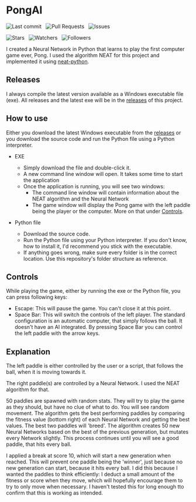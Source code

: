 # PongAI

![Last commit](https://img.shields.io/github/last-commit/meridianpy/pongai.svg?color=green&label=Last%20commit) &nbsp;
![Pull Requests](https://img.shields.io/github/issues-pr-raw/meridianpy/pongai.svg?color=yellow&label=Pull%20requests)  &nbsp;
![Issues](https://img.shields.io/github/issues-raw/meridianpy/pongai.svg?color=red&label=Issues)

![Stars](https://img.shields.io/github/stars/meridianpy/pongai.svg?style=social) &nbsp;
![Watchers](https://img.shields.io/github/watchers/meridianpy/pongai.svg?label=Watchers&style=social) &nbsp;
![Followers](https://img.shields.io/github/followers/meridianpy.svg?label=Followers&style=social)

I created a Neural Network in Python that learns to play the first computer game ever, Pong.
I used the algorithm NEAT for this project and implemented it using [neat-python](https://github.com/CodeReclaimers/neat-python).

## Releases

I always compile the latest version available as a Windows executable file (exe).
All releases and the latest exe will be in the [releases](https://github.com/MeridianPy/PongAI/releases) of this project.


## How to use

Either you download the latest Windows executable from the [releases](https://github.com/MeridianPy/PongAI/releases)
or you download the source code and run the Python file using a Python interpreter.

* EXE
    * Simply download the file and double-click it.
    * A new command line window will open. It takes some time to start the application
    * Once the application is running, you will see two windows:
        * The command line window will contain information about the NEAT algorithm and the Neural Network
        * The game window will display the Pong game with the left paddle being the player or the computer.
          More on that under [Controls](#Controls).
        
* Python file
    * Download the source code.
    * Run the Python file using your Python interpreter.
    If you don't know, how to install it, I'd recommend you stick with the executable.
    * If anything goes wrong, make sure every folder is in the correct location. Use this repository's folder structure as reference.
    

## Controls

While playing the game, either by running the exe or the Python file, you can press following keys:
* Escape: This will pause the game. You can't close it at this point.
* Space Bar: This will switch the controls of the left player. The standard configuration is an automatic computer,
that simply follows the ball. It doesn't have an AI integrated. By pressing Space Bar you can control the left paddle with the arrow keys.


## Explanation

The left paddle is either controlled by the user or a script, that follows the ball, when it is moving towards it.

The right paddle(s) are controlled by a Neural Network. I used the NEAT algorithm for that. 

50 paddles are spawned with random stats. They will try to play the game as they should, but have no clue of what to do.
You will see random movement. The algorithm gets the best performing paddles by comparing the fitness value (bottom right)
of each Neural Network and getting the best values. The best two paddles will 'breed'.
The algorithm creates 50 new Neural Networks based on the best of the previous generation, but mutates every Network slightly.
This process continues until you will see a good paddle, that hits every ball.

I applied a break at score 10, which will start a new generation when reached. This will prevent one paddle being the 'winner',
just because no new generation can start, because it hits every ball. I did this because I wanted the paddles to think efficiently:
I deduct a small amount of the fitness or score when they move, which will hopefully encourage them to try to only move when necessary.
I haven't tested this for long enough tto confirm that this is working as intended.